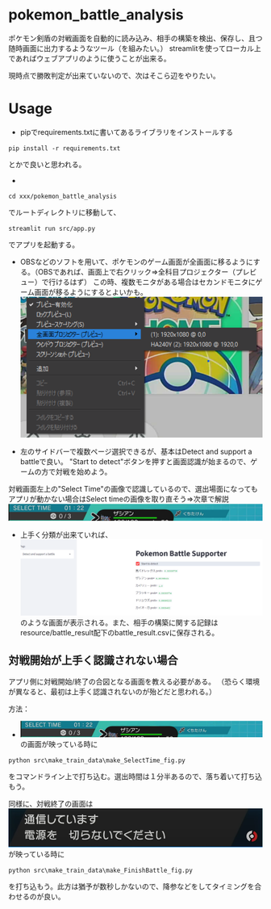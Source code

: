 # pokemon_battle_analysis
ポケモン剣盾の対戦画面を自動的に読み込み、相手の構築を検出、保存し、且つ随時画面に出力するようなツール（を組みたい。）
streamlitを使ってローカル上であればウェブアプリのように使うことが出来る。

現時点で勝敗判定が出来ていないので、次はそこら辺をやりたい。

# Usage
- pipでrequirements.txtに書いてあるライブラリをインストールする
```
pip install -r requirements.txt
```
とかで良いと思われる。

- 
```
cd xxx/pokemon_battle_analysis
```
でルートディレクトリに移動して、
```
streamlit run src/app.py
```
でアプリを起動する。

- OBSなどのソフトを用いて、ポケモンのゲーム画面が全画面に移るようにする。（OBSであれば、画面上で右クリック⇒全科目プロジェクター（プレビュー）で行けるはず）
この時、複数モニタがある場合はセカンドモニタにゲーム画面が移るようにするとよいかも。
![](for_README_figs/OBS_config.png)

- 左のサイドバーで複数ページ選択できるが、基本はDetect and support a battleで良い。
"Start to detect"ボタンを押すと画面認識が始まるので、ゲームの方で対戦を始めよう。

対戦画面左上の"Select Time"の画像で認識しているので、選出場面になってもアプリが動かない場合はSelect timeの画像を取り直そう⇒次章で解説
![](for_README_figs/SelectTime.png)

- 上手く分類が出来ていれば、
![](for_README_figs/app_image2.png)
のような画面が表示される。また、相手の構築に関する記録はresource/battle_result配下のbattle_result.csvに保存される。

## 対戦開始が上手く認識されない場合
アプリ側に対戦開始/終了の合図となる画面を教える必要がある。
（恐らく環境が異なると、最初は上手く認識されないのが殆どだと思われる。）

方法：
- ![](for_README_figs/SelectTime.png)の画面が映っている時に
```
python src\make_train_data\make_SelectTime_fig.py
```
をコマンドライン上で打ち込む。選出時間は１分半あるので、落ち着いて打ち込もう。

同様に、対戦終了の画面は
![](for_README_figs/BattleFinish.png)が映っている時に
```
python src\make_train_data\make_FinishBattle_fig.py
```
を打ち込もう。此方は猶予が数秒しかないので、降参などをしてタイミングを合わせるのが良い。